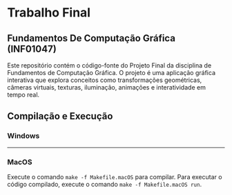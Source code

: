 # Trabalho Final
## Fundamentos De Computação Gráfica (INF01047)

Este repositório contém o código-fonte do Projeto Final da disciplina de Fundamentos de Computação Gráfica. O projeto é uma aplicação gráfica interativa que explora conceitos como transformações geométricas, câmeras virtuais, texturas, iluminação, animações e interatividade em tempo real.

## Compilação e Execução
### Windows
---
### MacOS
Execute o comando `make -f Makefile.macOS` para compilar. Para executar o código compilado, execute o comando `make -f Makefile.macOS run`.
